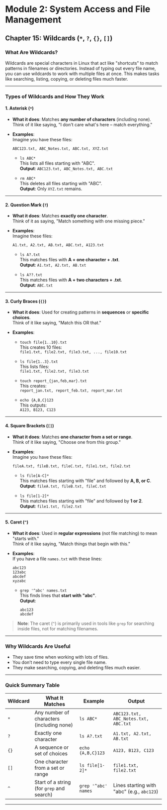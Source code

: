 # **Module 2: System Access and File Management**  
## **Chapter 15: Wildcards (`*`, `?`, `{}`, `[]`)**

### **What Are Wildcards?**  
Wildcards are special characters in Linux that act like "shortcuts" to match patterns in filenames or directories. Instead of typing out every file name, you can use wildcards to work with multiple files at once. This makes tasks like searching, listing, copying, or deleting files much faster.

---

### **Types of Wildcards and How They Work**

#### **1. Asterisk (`*`)**
- **What it does**: Matches **any number of characters** (including none).  
  Think of it like saying, "I don't care what's here – match everything."

- **Examples**:  
  Imagine you have these files:
  ```
  ABC123.txt, ABC_Notes.txt, ABC.txt, XYZ.txt
  ```
  - `ls ABC*`  
    This lists all files starting with "ABC".  
    **Output**: `ABC123.txt, ABC_Notes.txt, ABC.txt`

  - `rm ABC*`  
    This deletes all files starting with "ABC".  
    **Output**: Only `XYZ.txt` remains.

---

#### **2. Question Mark (`?`)**
- **What it does**: Matches **exactly one character**.  
  Think of it as saying, "Match something with one missing piece."

- **Examples**:  
  Imagine these files:
  ```
  A1.txt, A2.txt, AB.txt, ABC.txt, A123.txt
  ```
  - `ls A?.txt`  
    This matches files with **A + one character + .txt**.  
    **Output**: `A1.txt, A2.txt, AB.txt`

  - `ls A??.txt`  
    This matches files with **A + two characters + .txt**.  
    **Output**: `ABC.txt`

---

#### **3. Curly Braces (`{}`)**
- **What it does**: Used for creating patterns in **sequences** or **specific choices**.  
  Think of it like saying, "Match this OR that."

- **Examples**:  
  - `touch file{1..10}.txt`  
    This creates 10 files:  
    `file1.txt, file2.txt, file3.txt, ..., file10.txt`

  - `ls file{1..3}.txt`  
    This lists files:  
    `file1.txt, file2.txt, file3.txt`

  - `touch report_{jan,feb,mar}.txt`  
    This creates:  
    `report_jan.txt, report_feb.txt, report_mar.txt`

  - `echo {A,B,C}123`  
    This outputs:  
    `A123, B123, C123`

---

#### **4. Square Brackets (`[]`)**
- **What it does**: Matches **one character from a set or range**.  
  Think of it like saying, "Choose one from this group."

- **Examples**:  
  Imagine you have these files:
  ```
  fileA.txt, fileB.txt, fileC.txt, file1.txt, file2.txt
  ```
  - `ls file[A-C]*`  
    This matches files starting with "file" and followed by **A, B, or C**.  
    **Output**: `fileA.txt, fileB.txt, fileC.txt`

  - `ls file[1-2]*`  
    This matches files starting with "file" and followed by **1 or 2**.  
    **Output**: `file1.txt, file2.txt`

---

#### **5. Caret (`^`)**
- **What it does**: Used in **regular expressions** (not file matching) to mean "starts with."  
  Think of it like saying, "Match things that begin with this."

- **Examples**:  
  If you have a file `names.txt` with these lines:  
  ```
  abc123  
  123abc  
  abcdef  
  xyzabc
  ```
  - `grep '^abc' names.txt`  
    This finds lines that **start with "abc"**.  
    **Output**:  
    ```
    abc123  
    abcdef
    ```

> **Note**: The caret (`^`) is primarily used in tools like `grep` for searching inside files, not for matching filenames.

---

### **Why Wildcards Are Useful**
- They save time when working with lots of files.
- You don’t need to type every single file name.
- They make searching, copying, and deleting files much easier.

---

### **Quick Summary Table**

| Wildcard | What It Matches                            | Example               | Output                                      |
|----------|--------------------------------------------|-----------------------|---------------------------------------------|
| `*`      | Any number of characters (including none)  | `ls ABC*`            | `ABC123.txt, ABC_Notes.txt, ABC.txt`        |
| `?`      | Exactly one character                     | `ls A?.txt`          | `A1.txt, A2.txt, AB.txt`                   |
| `{}`     | A sequence or set of choices              | `echo {A,B,C}123`    | `A123, B123, C123`                         |
| `[]`     | One character from a set or range         | `ls file[1-2]*`      | `file1.txt, file2.txt`                     |
| `^`      | Start of a string (for `grep` and search) | `grep '^abc' names`  | Lines starting with "abc" (e.g., `abc123`) |

---
